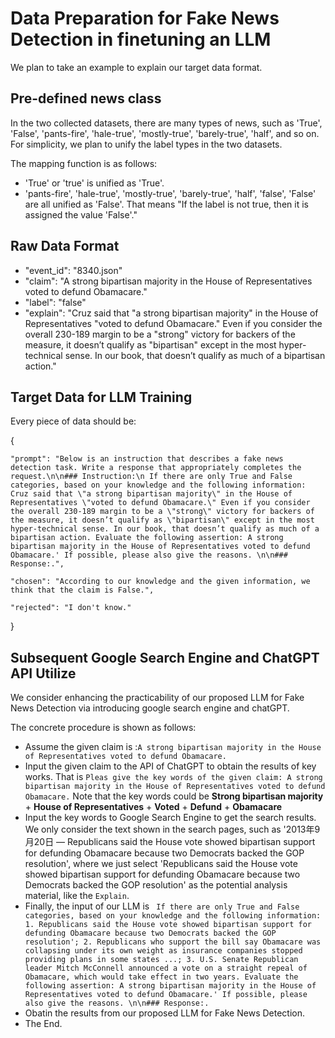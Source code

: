 # Data Preparation for Fake News Detection in finetuning an LLM

We plan to take an example to explain our target data format.

## Pre-defined news class
In the two collected datasets, there are many types of news, such as 'True', 'False', 'pants-fire', 'hale-true', 'mostly-true', 'barely-true', 'half', and so on. For simplicity, we plan to unify the label types in the two datasets.

The mapping function is as follows:

* 'True' or 'true' is unified as 'True'.
* 'pants-fire', 'hale-true', 'mostly-true', 'barely-true', 'half', 'false', 'False' are all unified as 'False'. That means "If the label is not true, then it is assigned the value 'False'."

## Raw Data Format
- "event_id": "8340.json"
- "claim": "A strong bipartisan majority in the House of Representatives voted to defund Obamacare."
- "label": "false"
- "explain": "Cruz said that \"a strong bipartisan majority\" in the House of Representatives \"voted to defund Obamacare.\" Even if you consider the overall 230-189 margin to be a \"strong\" victory for backers of the measure, it doesn’t qualify as \"bipartisan\" except in the most hyper-technical sense. In our book, that doesn’t qualify as much of a bipartisan action."

## Target Data for LLM Training
Every piece of data should be:

{

    "prompt": "Below is an instruction that describes a fake news detection task. Write a response that appropriately completes the request.\n\n### Instruction:\n If there are only True and False categories, based on your knowledge and the following information: Cruz said that \"a strong bipartisan majority\" in the House of Representatives \"voted to defund Obamacare.\" Even if you consider the overall 230-189 margin to be a \"strong\" victory for backers of the measure, it doesn’t qualify as \"bipartisan\" except in the most hyper-technical sense. In our book, that doesn’t qualify as much of a bipartisan action. Evaluate the following assertion: A strong bipartisan majority in the House of Representatives voted to defund Obamacare.' If possible, please also give the reasons. \n\n### Response:.", 
    
    "chosen": "According to our knowledge and the given information, we think that the claim is False.", 
    
    "rejected": "I don't know."

}

## Subsequent Google Search Engine and ChatGPT API Utilize
We consider enhancing the practicability of our proposed LLM for Fake News Detection via introducing google search engine and chatGPT.

The concrete procedure is shown as follows:
- Assume the given claim is :`A strong bipartisan majority in the House of Representatives voted to defund Obamacare.`
- Input the given claim to the API of ChatGPT to obtain the results of key works. That is `Pleas give the key words of the given claim: A strong bipartisan majority in the House of Representatives voted to defund Obamacare.` Note that the key words could be **Strong bipartisan majority** + **House of Representatives** + **Voted** + **Defund** + **Obamacare**
- Input the key words to Google Search Engine to get the search results. We only consider the text shown in the search pages, such as '2013年9月20日 — Republicans said the House vote showed bipartisan support for defunding Obamacare because two Democrats backed the GOP resolution', where we just select 'Republicans said the House vote showed bipartisan support for defunding Obamacare because two Democrats backed the GOP resolution' as the potential analysis material, like the `Explain`.
- Finally, the input of our LLM is `
If there are only True and False categories, based on your knowledge and the following information: 1. Republicans said the House vote showed bipartisan support for defunding Obamacare because two Democrats backed the GOP resolution'; 2. Republicans who support the bill say Obamacare was collapsing under its own weight as insurance companies stopped providing plans in some states ...; 3. U.S. Senate Republican leader Mitch McConnell announced a vote on a straight repeal of Obamacare, which would take effect in two years. Evaluate the following assertion: A strong bipartisan majority in the House of Representatives voted to defund Obamacare.' If possible, please also give the reasons. \n\n### Response:.` 
- Obatin the results from our proposed LLM for Fake News Detection.
- The End.
